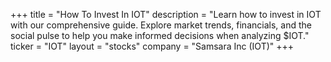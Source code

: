 +++
title = "How To Invest In IOT"
description = "Learn how to invest in IOT with our comprehensive guide. Explore market trends, financials, and the social pulse to help you make informed decisions when analyzing $IOT."
ticker = "IOT"
layout = "stocks"
company = "Samsara Inc (IOT)"
+++

